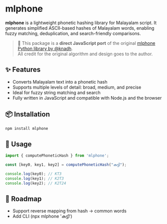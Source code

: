 # mlphone

**mlphone** is a lightweight phonetic hashing library for Malayalam script. It generates simplified ASCII-based hashes of Malayalam words, enabling fuzzy matching, deduplication, and search-friendly comparisons.

> 🔁 This package is a **direct JavaScript port** of the original [mlphone Python library by @knadh](https://github.com/knadh/mlphone/blob/master/mlphone.py).  
> All credit for the original algorithm and design goes to the author.

## ✨ Features

- Converts Malayalam text into a phonetic hash
- Supports multiple levels of detail: broad, medium, and precise
- Ideal for fuzzy string matching and search
- Fully written in JavaScript and compatible with Node.js and the browser

## 📦 Installation

```bash
npm install mlphone
```

## 🔧 Usage
```javascript
import { computePhoneticHash } from 'mlphone';

const [key0, key1, key2] = computePhoneticHash("കുട്ടി");

console.log(key0); // KT3
console.log(key1); // K2T3
console.log(key2); // K2T24
```


## 🔮 Roadmap

- Support reverse mapping from hash → common words
- Add CLI (npx mlphone 'കുട്ടി')
